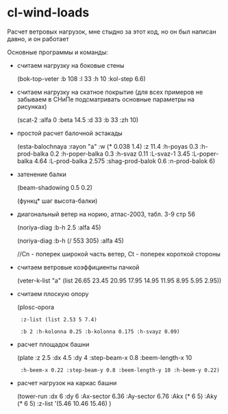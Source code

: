# cl-wind-loads
Расчет ветровых нагрузок, мне стыдно за этот код, но он был написан давно, и он работает

Основные программы и команды:

* считаем нагрузку на боковые стены

    (bok-top-veter :b 108 :l 33 :h 10 :kol-step 6.6)

* считаем нагрузку на скатное покрытие (для всех примеров не забываем в СНиПе
  подсматривать основные параметры на рисунках)
  
    (scat-2 :alfa 0 :beta 14.5 :d 33 :b 33 :zh 10)

* простой расчет балочной эстакады

    (esta-balochnaya :rayon "a" :w (* 0.038 1.4) :z 11.4 :h-poyas 0.3 :h-prod-balka 0.2 	:h-poper-balka 0.3 :h-svaz 0.11 :L-svaz-1 3.45 :L-poper-balka 4.64 :L-prod-balka 	2.575 :shag-prod-balok 0.6 :n-prod-balok 6)

* затенение балки

	 (beam-shadowing 0.5 0.2)  
	 
	 (функц* шаг высота-балки)
* диагональный ветер на норию, 
  атлас-2003, табл. 3-9 стр 56 
  
	(noriya-diag :b-h 2.5 :alfa 45) 
	
	(noriya-diag :b-h (/ 553 305) :alfa 45)
	
	//Cn - поперек широкой часть ветер, Ct - поперек короткой стороны
	
* считаем ветровые коэффициенты пачкой

	(veter-k-list "a" (list 26.65 23.45 20.95 17.95 14.95 11.95 8.95 5.95 2.95))

* считаем плоскую опору

	(plosc-opora 
	
	   :z-list (list 2.53 5 7.4) 
	   
	   :b 2 :h-kolonna 0.25 :b-kolonna 0.175 :h-svayz 0.09)
	   
* расчет площадок башни

	(plate :z 2.5 :dx 4.5 :dy 4 :step-beam-x 0.8 :beem-length-x 10 
	
	   :h-beem-x 0.22 :step-beam-y 0.8 :beem-length-y 10 :h-beem-y 0.22)

* расчет нагрузок на каркас башни

	(tower-run :dx 6 :dy 6 :Ax-sector 6.36 :Ay-sector 6.76 
		:Akx (* 6 5) :Aky (* 6 5) :z-list '(5.46 10.46 15.46) )
